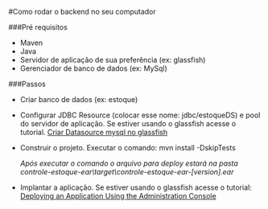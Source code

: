 #Como rodar o backend no seu computador

###Pré requisitos
* Maven
* Java
* Servidor de aplicação de sua preferência (ex: glassfish)
* Gerenciador de banco de dados (ex: MySql)

###Passos 
* Criar banco de dados (ex: estoque)
* Configurar JDBC Resource (colocar esse nome: jdbc/estoqueDS) e pool do servidor de aplicação. Se estiver usando o glassfish acesse o tutorial.
[Criar Datasource mysql no glassfish](https://luizgustavoss.wordpress.com/2010/03/17/criando-um-datasource-mysql-no-glassfish/ "Title")

* Construir o projeto. Executar o comando: mvn install -DskipTests

  *Após executar o comando o arquivo para deploy estará na pasta controle-estoque-ear\target\controle-estoque-ear-[version].ear*
* Implantar a aplicação. Se estiver usando o glassfish acesse o tutorial: [Deploying an Application Using the Administration Console](https://docs.oracle.com/cd/E19798-01/821-1757/ghgjn/index.html "Title")
